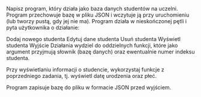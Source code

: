 Napisz program, który działa jako baza danych studentów na uczelni. Program przechowuje bazę w pliku JSON i wczytuje ją przy uruchomieniu (lub tworzy pustą, gdy jej nie ma). Program działa w nieskończonej pętli i pyta użytkownika o działanie:

Dodaj nowego studenta
Edytuj dane studenta
Usuń studenta
Wyświetl studenta
Wyjście
Działania wydziel do oddzielnych funkcji, które jako argument przyjmują słownik (bazę danych) oraz ewentualnie numer indeksu studenta.

Przy wyświetlaniu informacji o studencie, wykorzystaj funkcje z poprzedniego zadania, tj. wyświetl datę urodzenia oraz płeć.

Program zapisuje bazę do pliku w formacie JSON przed wyjściem.

